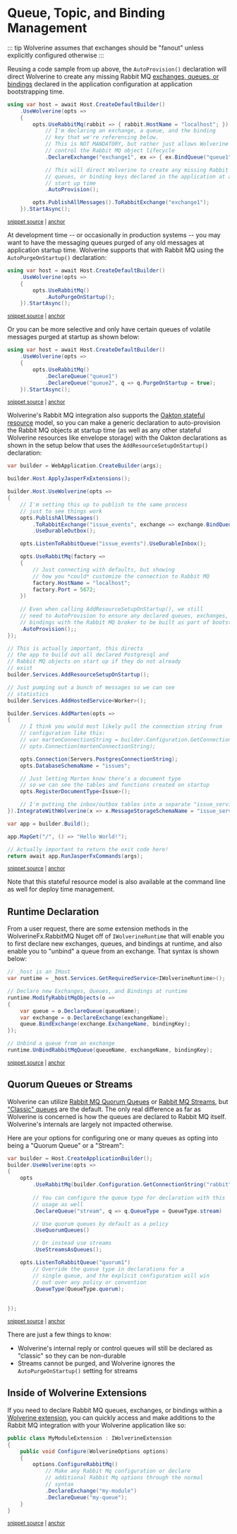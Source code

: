 # Queue, Topic, and Binding Management

::: tip
Wolverine assumes that exchanges should be "fanout" unless explicitly configured
otherwise
:::

Reusing a code sample from up above, the `AutoProvision()` declaration will
direct Wolverine to create any missing Rabbit MQ [exchanges, queues, or bindings](https://www.rabbitmq.com/tutorials/amqp-concepts.html)
declared in the application configuration at application bootstrapping time.

<!-- snippet: sample_publish_to_rabbitmq_routing_key -->
<a id='snippet-sample_publish_to_rabbitmq_routing_key'></a>
```cs
using var host = await Host.CreateDefaultBuilder()
    .UseWolverine(opts =>
    {
        opts.UseRabbitMq(rabbit => { rabbit.HostName = "localhost"; })
            // I'm declaring an exchange, a queue, and the binding
            // key that we're referencing below.
            // This is NOT MANDATORY, but rather just allows Wolverine to
            // control the Rabbit MQ object lifecycle
            .DeclareExchange("exchange1", ex => { ex.BindQueue("queue1", "key1"); })

            // This will direct Wolverine to create any missing Rabbit MQ exchanges,
            // queues, or binding keys declared in the application at application
            // start up time
            .AutoProvision();

        opts.PublishAllMessages().ToRabbitExchange("exchange1");
    }).StartAsync();
```
<sup><a href='https://github.com/JasperFx/wolverine/blob/main/src/Transports/RabbitMQ/Wolverine.RabbitMQ.Tests/Samples.cs#L304-L324' title='Snippet source file'>snippet source</a> | <a href='#snippet-sample_publish_to_rabbitmq_routing_key' title='Start of snippet'>anchor</a></sup>
<!-- endSnippet -->

At development time -- or occasionally in production systems -- you may want to have the messaging
queues purged of any old messages at application startup time. Wolverine supports that with
Rabbit MQ using the `AutoPurgeOnStartup()` declaration:

<!-- snippet: sample_autopurge_rabbitmq -->
<a id='snippet-sample_autopurge_rabbitmq'></a>
```cs
using var host = await Host.CreateDefaultBuilder()
    .UseWolverine(opts =>
    {
        opts.UseRabbitMq()
            .AutoPurgeOnStartup();
    }).StartAsync();
```
<sup><a href='https://github.com/JasperFx/wolverine/blob/main/src/Transports/RabbitMQ/Wolverine.RabbitMQ.Tests/Samples.cs#L329-L338' title='Snippet source file'>snippet source</a> | <a href='#snippet-sample_autopurge_rabbitmq' title='Start of snippet'>anchor</a></sup>
<!-- endSnippet -->

Or you can be more selective and only have certain queues of volatile messages purged
at startup as shown below:

<!-- snippet: sample_autopurge_selective_queues -->
<a id='snippet-sample_autopurge_selective_queues'></a>
```cs
using var host = await Host.CreateDefaultBuilder()
    .UseWolverine(opts =>
    {
        opts.UseRabbitMq()
            .DeclareQueue("queue1")
            .DeclareQueue("queue2", q => q.PurgeOnStartup = true);
    }).StartAsync();
```
<sup><a href='https://github.com/JasperFx/wolverine/blob/main/src/Transports/RabbitMQ/Wolverine.RabbitMQ.Tests/Samples.cs#L343-L353' title='Snippet source file'>snippet source</a> | <a href='#snippet-sample_autopurge_selective_queues' title='Start of snippet'>anchor</a></sup>
<!-- endSnippet -->

Wolverine's Rabbit MQ integration also supports the [Oakton stateful resource](https://jasperfx.github.io/oakton/guide/host/resources.html) model,
so you can make a generic declaration to auto-provision the Rabbit MQ objects at startup time
(as well as any other stateful Wolverine resources like envelope storage) with the Oakton
declarations as shown in the setup below that uses the `AddResourceSetupOnStartup()` declaration:

<!-- snippet: sample_kitchen_sink_bootstrapping -->
<a id='snippet-sample_kitchen_sink_bootstrapping'></a>
```cs
var builder = WebApplication.CreateBuilder(args);

builder.Host.ApplyJasperFxExtensions();

builder.Host.UseWolverine(opts =>
{
    // I'm setting this up to publish to the same process
    // just to see things work
    opts.PublishAllMessages()
        .ToRabbitExchange("issue_events", exchange => exchange.BindQueue("issue_events"))
        .UseDurableOutbox();

    opts.ListenToRabbitQueue("issue_events").UseDurableInbox();

    opts.UseRabbitMq(factory =>
    {
        // Just connecting with defaults, but showing
        // how you *could* customize the connection to Rabbit MQ
        factory.HostName = "localhost";
        factory.Port = 5672;
    })        
        
    // Even when calling AddResourceSetupOnStartup(), we still
    // need to AutoProvision to ensure any declared queues, exchanges, or
    // bindings with the Rabbit MQ broker to be built as part of bootstrapping time
    .AutoProvision();;
});

// This is actually important, this directs
// the app to build out all declared Postgresql and
// Rabbit MQ objects on start up if they do not already
// exist
builder.Services.AddResourceSetupOnStartup();

// Just pumping out a bunch of messages so we can see
// statistics
builder.Services.AddHostedService<Worker>();

builder.Services.AddMarten(opts =>
{
    // I think you would most likely pull the connection string from
    // configuration like this:
    // var martenConnectionString = builder.Configuration.GetConnectionString("marten");
    // opts.Connection(martenConnectionString);

    opts.Connection(Servers.PostgresConnectionString);
    opts.DatabaseSchemaName = "issues";

    // Just letting Marten know there's a document type
    // so we can see the tables and functions created on startup
    opts.RegisterDocumentType<Issue>();

    // I'm putting the inbox/outbox tables into a separate "issue_service" schema
}).IntegrateWithWolverine(x => x.MessageStorageSchemaName = "issue_service");

var app = builder.Build();

app.MapGet("/", () => "Hello World!");

// Actually important to return the exit code here!
return await app.RunJasperFxCommands(args);
```
<sup><a href='https://github.com/JasperFx/wolverine/blob/main/src/Samples/KitchenSink/MartenAndRabbitIssueService/Program.cs#L11-L75' title='Snippet source file'>snippet source</a> | <a href='#snippet-sample_kitchen_sink_bootstrapping' title='Start of snippet'>anchor</a></sup>
<!-- endSnippet -->

Note that this stateful resource model is also available at the command line as well for deploy time
management.

## Runtime Declaration

From a user request, there are some extension methods in the WolverineFx.RabbitMQ Nuget off of `IWolverineRuntime` that will enable you to 
first declare new exchanges, queues, and bindings at runtime, and also enable you to "unbind" a queue from an exchange. That
syntax is shown below:

<!-- snippet: sample_dynamic_creation_of_rabbit_mq_objects -->
<a id='snippet-sample_dynamic_creation_of_rabbit_mq_objects'></a>
```cs
// _host is an IHost
var runtime = _host.Services.GetRequiredService<IWolverineRuntime>();

// Declare new Exchanges, Queues, and Bindings at runtime
runtime.ModifyRabbitMqObjects(o =>
{
    var queue = o.DeclareQueue(queueName);
    var exchange = o.DeclareExchange(exchangeName);
    queue.BindExchange(exchange.ExchangeName, bindingKey);
});

// Unbind a queue from an exchange
runtime.UnBindRabbitMqQueue(queueName, exchangeName, bindingKey);
```
<sup><a href='https://github.com/JasperFx/wolverine/blob/main/src/Transports/RabbitMQ/Wolverine.RabbitMQ.Tests/dynamic_object_creation_smoke_tests.cs#L33-L49' title='Snippet source file'>snippet source</a> | <a href='#snippet-sample_dynamic_creation_of_rabbit_mq_objects' title='Start of snippet'>anchor</a></sup>
<!-- endSnippet -->

## Quorum Queues or Streams <Badge type="tip" text="3.10" />

Wolverine can utilize [Rabbit MQ Quorum Queues](https://www.rabbitmq.com/docs/quorum-queues) or [Rabbit MQ Streams](https://www.rabbitmq.com/docs/streams), but ["Classic" queues](https://www.rabbitmq.com/docs/classic-queues) are the default. The only 
real difference as far as Wolverine is concerned is how the queues are declared to Rabbit MQ itself. Wolverine's internals
are largely not impacted otherwise.

Here are your options for configuring one or many queues as opting into being a "Quorum Queue" or a "Stream":

<!-- snippet: sample_configuring_quorum_or_streams_in_rabbit_MQ -->
<a id='snippet-sample_configuring_quorum_or_streams_in_rabbit_mq'></a>
```cs
var builder = Host.CreateApplicationBuilder();
builder.UseWolverine(opts =>
{
    opts
        .UseRabbitMq(builder.Configuration.GetConnectionString("rabbit"))
        
        // You can configure the queue type for declaration with this
        // usage as well
        .DeclareQueue("stream", q => q.QueueType = QueueType.stream)

        // Use quorum queues by default as a policy
        .UseQuorumQueues()

        // Or instead use streams
        .UseStreamsAsQueues();

    opts.ListenToRabbitQueue("quorum1")
        // Override the queue type in declarations for a
        // single queue, and the explicit configuration will win
        // out over any policy or convention
        .QueueType(QueueType.quorum);
    
    
});
```
<sup><a href='https://github.com/JasperFx/wolverine/blob/main/src/Transports/RabbitMQ/Wolverine.RabbitMQ.Tests/Samples.cs#L566-L593' title='Snippet source file'>snippet source</a> | <a href='#snippet-sample_configuring_quorum_or_streams_in_rabbit_mq' title='Start of snippet'>anchor</a></sup>
<!-- endSnippet -->

There are just a few things to know:

* Wolverine's internal reply or control queues will still be declared as "classic" so they can be non-durable
* Streams cannot be purged, and Wolverine ignores the `AutoPurgeOnStartup()` setting for streams

## Inside of Wolverine Extensions

If you need to declare Rabbit MQ queues, exchanges, or bindings within a [Wolverine extension](/guide/extensions),
you can quickly access and make additions to the Rabbit MQ integration with your Wolverine application
like so:

<!-- snippet: sample_RabbitMQ_configuration_in_wolverine_extension -->
<a id='snippet-sample_rabbitmq_configuration_in_wolverine_extension'></a>
```cs
public class MyModuleExtension : IWolverineExtension
{
    public void Configure(WolverineOptions options)
    {
        options.ConfigureRabbitMq()
            // Make any Rabbit Mq configuration or declare
            // additional Rabbit Mq options through the normal
            // syntax
            .DeclareExchange("my-module")
            .DeclareQueue("my-queue");
    }
}
```
<sup><a href='https://github.com/JasperFx/wolverine/blob/main/src/Transports/RabbitMQ/Wolverine.RabbitMQ.Tests/Samples.cs#L640-L655' title='Snippet source file'>snippet source</a> | <a href='#snippet-sample_rabbitmq_configuration_in_wolverine_extension' title='Start of snippet'>anchor</a></sup>
<!-- endSnippet -->

